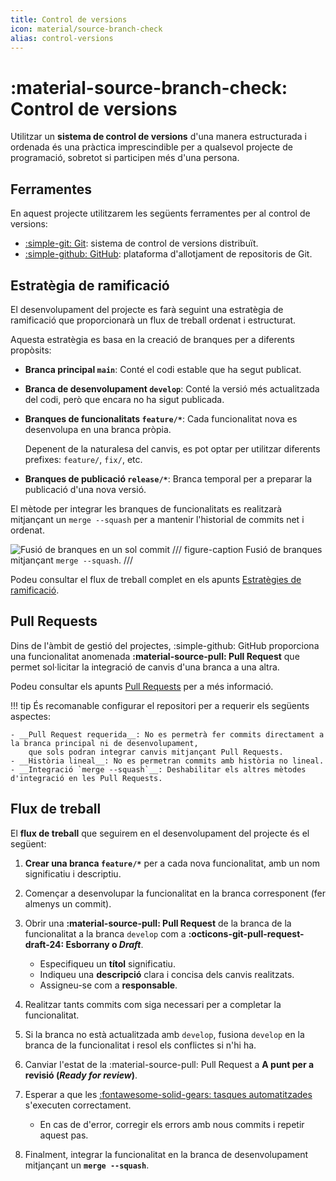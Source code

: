 ```yaml
---
title: Control de versions
icon: material/source-branch-check
alias: control-versions
---
```


# :material-source-branch-check: Control de versions
Utilitzar un __sistema de control de versions__ d'una manera estructurada i ordenada
és una pràctica imprescindible per a qualsevol projecte de programació,
sobretot si participen més d'una persona.


## Ferramentes
En aquest projecte utilitzarem les següents ferramentes per al control de versions:

- [:simple-git: Git][git]: sistema de control de versions distribuït.
- [:simple-github: GitHub][github]: plataforma d'allotjament de repositoris de Git.

[git]: https://git-scm.com/
[github]: https://github.com/


## Estratègia de ramificació
El desenvolupament del projecte es farà seguint una estratègia de ramificació
que proporcionarà un flux de treball ordenat i estructurat.

Aquesta estratègia es basa en la creació de branques per a diferents propòsits:

- __Branca principal `main`__: Conté el codi estable que ha segut publicat.
- __Branca de desenvolupament `develop`__: Conté la versió més actualitzada del codi,
    però que encara no ha sigut publicada.
- __Branques de funcionalitats `feature/*`__: Cada funcionalitat nova es desenvolupa en una branca pròpia.

    Depenent de la naturalesa del canvis, es pot optar per utilitzar diferents prefixes: `feature/`, `fix/`, etc.

- __Branques de publicació `release/*`__: Branca temporal per a preparar la publicació d'una nova versió.

[estrategies-ramificacio]: https://joapuiib.github.io/curs-git/apunts/05_estrategies/01_estrategies_ramificacio/

El mètode per integrar les branques de funcionalitats es realitzarà mitjançant
un `merge --squash` per a mantenir l'historial de commits net i ordenat.

![Fusió de branques en un sol commit](img/merge_squash.png)
/// figure-caption
Fusió de branques mitjançant `merge --squash`.
///

Podeu consultar el flux de treball complet en els apunts [Estratègies de ramificació][estrategies-ramificacio].


## Pull Requests
Dins de l'àmbit de gestió del projectes, :simple-github: GitHub proporciona una funcionalitat
anomenada __:material-source-pull: Pull Request__ que permet sol·licitar la integració de canvis d'una branca
a una altra.

Podeu consultar els apunts [Pull Requests][pull-requests] per a més informació.

[pull-requests]: https://joapuiib.github.io/curs-git/apunts/06_projectes/02_forks/#pull-requests

!!! tip
    És recomanable configurar el repositori per a requerir els següents aspectes:

    - __Pull Request requerida__: No es permetrà fer commits directament a la branca principal ni de desenvolupament,
        que sols podran integrar canvis mitjançant Pull Requests.
    - __Història lineal__: No es permetran commits amb història no lineal.
    - __Integració `merge --squash`__: Deshabilitar els altres mètodes d'integració en les Pull Requests.

## Flux de treball
El __flux de treball__ que seguirem en el desenvolupament del projecte és
el següent:

1. __Crear una branca `feature/*`__ per a cada nova funcionalitat,
    amb un nom significatiu i descriptiu.
1. Començar a desenvolupar la funcionalitat en la branca corresponent (fer almenys un commit).
1. Obrir una __:material-source-pull: Pull Request__ de la branca de la funcionalitat a la branca `develop`
    com a __:octicons-git-pull-request-draft-24: Esborrany o *Draft*__.

    - Especifiqueu un __títol__ significatiu.
    - Indiqueu una __descripció__ clara i concisa dels canvis realitzats.
    - Assigneu-se com a __responsable__.

1. Realitzar tants commits com siga necessari per a completar la funcionalitat.
1. Si la branca no està actualitzada amb `develop`, fusiona `develop` en la branca de la funcionalitat
    i resol els conflictes si n'hi ha.
1. Canviar l'estat de la :material-source-pull: Pull Request a __A punt per a revisió (*Ready for review*)__.
1. Esperar a que les [:fontawesome-solid-gears: tasques automatitzades][automatitzacio]
    s'executen correctament.

    - En cas de d'error, corregir els errors amb nous commits i repetir aquest pas.

1. Finalment, integrar la funcionalitat en la branca de desenvolupament mitjançant un __`merge --squash`__.

[automatitzacio]: ../implementacio/automatitzacio.md
